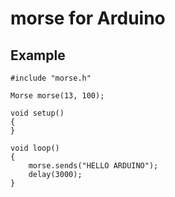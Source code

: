 # morse for Arduino

## Example
    #include "morse.h"
    
    Morse morse(13, 100);
    
    void setup()
    {
    }
    
    void loop()
    {
        morse.sends("HELLO ARDUINO");
        delay(3000);
    }
